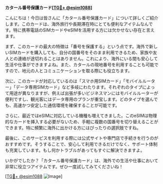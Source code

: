 **カタール番号保護カード[[TG💪+ @esim1088](https://t.me/s/esim1088)]**

こんにちは！今日は皆さんに「カタール番号保護カード」について詳しくご紹介します。このカードは、海外旅行や長期滞在時にとても便利なアイテムなんです。特に携帯電話のSIMカードやeSIMを活用する方には欠かせない存在と言えます。

まず、このカードの最大の特徴は「番号を保護する」という点です。海外で新しいSIMカードを購入しても、自分の国番号をそのまま利用できるため、家族や友人との連絡が途切れることはありません。これにより、海外にいる間も安心して生活や仕事ができますよね。また、カタールの現地番号を利用することも可能ですので、地元の人とコミュニケーションを取る際にも役立ちます。

次に、このカードが対応しているのは「スマホ用SIMカード」「モバイルルーター」「データ専用SIMカード」など多岐にわたります。それぞれのタイプによって用途が異なりますが、例えば出張が多いビジネスマンにはモバイルルーターが便利ですし、観光客にはデータ専用のプランが重宝します。どのタイプを選んでも、高速かつ安定した通信環境を確保することが可能です。

さらに、最近ではeSIMに対応している機種も増えてきました。このeSIMは物理的なカードを挿入する必要がないため、手軽に複数の国番号を切り替えることができます。特に頻繁に海外に出かける方にはぴったりの選択肢ですね。

最後に、このサービスを利用する際には公式サイトや専門店で手続きを行うのがおすすめです。そうすることで、安心して利用できるだけでなく、サポート体制も充実しています。もし何かトラブルがあってもすぐに解決できますよ。

いかがでしたか？「カタール番号保護カード」は、海外での生活や仕事において非常に役立つアイテムです。ぜひ一度試してみてくださいね！

[[TG💪+ @esim1088](https://t.me/s/esim1088) ![Image](https://i.postimg.cc/Y0z9fWf4/image.png)]